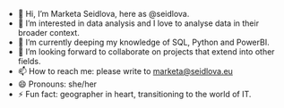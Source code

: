 - 👋 Hi, I’m Marketa Seidlova, here as @seidlova.
- 👀 I’m interested in data analysis and I love to analyse data in their broader context.
- 🌱 I’m currently deeping my knowledge of SQL, Python and PowerBI.
- 💞️ I’m looking forward to collaborate on projects that extend into other fields.
- 📫 How to reach me: please write to marketa@seidlova.eu
- 😄 Pronouns: she/her
- ⚡ Fun fact: geographer in heart, transitioning to the world of IT. 

<!---
seidlova/seidlova is a ✨ special ✨ repository because its `README.md` (this file) appears on your GitHub profile.
You can click the Preview link to take a look at your changes.
--->

